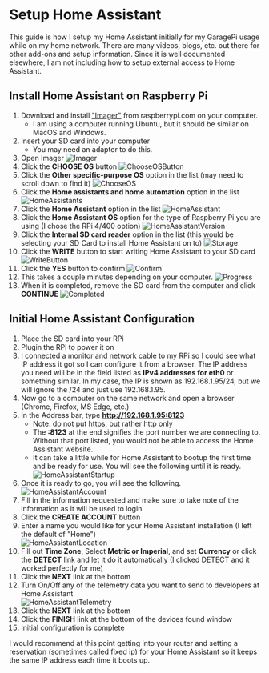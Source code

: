 # Setup Home Assistant

This guide is how I setup my Home Assistant initially for my GaragePi usage while on my home network.  There are many videos, blogs, etc. out there for other add-ons and setup information.  Since it is well documented elsewhere, I am not including how to setup external access to Home Assistant.  

## Install Home Assistant on Raspberry Pi

1. Download and install ["Imager"](https://www.raspberrypi.com/software/) from raspberrypi.com on your computer.
    - I am using a computer running Ubuntu, but it should be similar on MacOS and Windows.
2. Insert your SD card into your computer
    - You may need an adaptor to do this.
3. Open Imager
    ![Imager](./images/Imager.png)
4. Click the **CHOOSE OS** button
    ![ChooseOSButton](./images/Imager1.png)
5. Click the **Other specific-purpose OS** option in the list (may need to scroll down to find it)
    ![ChooseOS](./images/Imager2.png)
6. Click the **Home assistants and home automation** option in the list
    ![HomeAssistants](./images/Imager3.png)
7. Click the **Home Assistant** option in the list
    ![HomeAssistant](./images/Imager4.png)
8. Click the **Home Assistant OS** option for the type of Raspberry Pi you are using (I chose the RPi 4/400 option)
    ![HomeAssistantVersion](./images/Imager5.png)
9. Click the **Internal SD card reader** option in the list (this would be selecting your SD Card to install Home Assistant on to)
    ![Storage](./images/Imager6.png)
10. Click the **WRITE** button to start writing Home Assistant to your SD card
    ![WriteButton](./images/Imager7.png)
11. Click the **YES** button to confirm
    ![Confirm](./images/Imager8.png)
12. This takes a couple minutes depending on your computer.
    ![Progress](./images/Imager9.png)
13. When it is completed, remove the SD card from the computer and click **CONTINUE**
    ![Completed](./images/Imager10.png)

## Initial Home Assistant Configuration

1. Place the SD card into your RPi
2. Plugin the RPi to power it on
3. I connected a monitor and network cable to my RPi so I could see what IP address it got so I can configure it from a browser.  The IP address you need will be in the field listed as **IPv4 addresses for eth0** or something similar.  In my case, the IP is shown as 192.168.1.95/24, but we will ignore the /24 and just use 192.168.1.95.
4. Now go to a computer on the same network and open a browser (Chrome, Firefox, MS Edge, etc.)
5. In the Address bar, type **http://192.168.1.95:8123**
    - Note: do not put https, but rather http only
    - The **:8123** at the end signifies the port number we are connecting to.  Without that port listed, you would not be able to access the Home Assistant website.
    - It can take a little while for Home Assistant to bootup the first time and be ready for use.  You will see the following until it is ready.  
    ![HomeAssistantStartup](./images/HomeAssistant1.png)
6. Once it is ready to go, you will see the following.  
    ![HomeAssistantAccount](./images/HomeAssistant2.png)
7. Fill in the information requested and make sure to take note of the information as it will be used to login.
8. Click the **CREATE ACCOUNT** button
9. Enter a name you would like for your Home Assistant installation (I left the default of "Home")  
    ![HomeAssistantLocation](./images/HomeAssistant3.png)
10. Fill out **Time Zone**, Select **Metric or Imperial**, and set **Currency** or click the **DETECT** link and let it do it automatically (I clicked DETECT and it worked perfectly for me)
11. Click the **NEXT** link at the bottom
12. Turn On/Off any of the telemetry data you want to send to developers at Home Assistant  
    ![HomeAssistantTelemetry](./images/HomeAssistant4.png)
13. Click the **NEXT** link at the bottom
14. Click the **FINISH** link at the bottom of the devices found window
15. Initial configuration is complete

I would recommend at this point getting into your router and setting a reservation (sometimes called fixed ip) for your Home Assistant so it keeps the same IP address each time it boots up.
